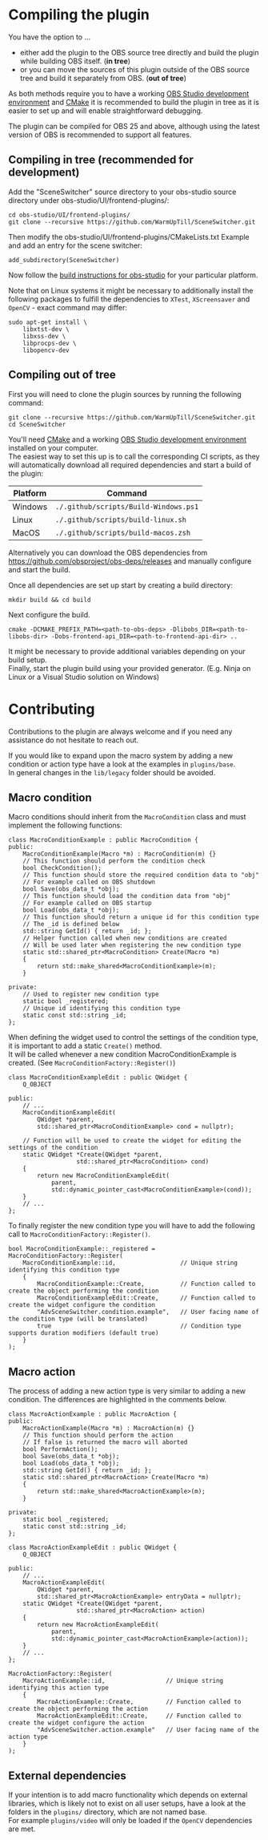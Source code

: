 # Compiling the plugin

You have the option to ...
- either add the plugin to the OBS source tree directly and build the plugin while building OBS itself. (**in tree**)
- or you can move the sources of this plugin outside of the OBS source tree and build it separately from OBS. (**out of tree**)

As both methods require you to have a working [OBS Studio development environment](https://obsproject.com/wiki/Building-OBS-Studio) and [CMake](https://cmake.org/download/) it is recommended to build the plugin in tree as it is easier to set up and will enable straightforward debugging.

The plugin can be compiled for OBS 25 and above, although using the latest version of OBS is recommended to support all features.

## Compiling in tree (recommended for development)
Add the "SceneSwitcher" source directory to your obs-studio source directory under obs-studio/UI/frontend-plugins/:
```
cd obs-studio/UI/frontend-plugins/
git clone --recursive https://github.com/WarmUpTill/SceneSwitcher.git
```

Then modify the obs-studio/UI/frontend-plugins/CMakeLists.txt Example and add an entry for the scene switcher:
```
add_subdirectory(SceneSwitcher)
```

Now follow the [build instructions for obs-studio](https://obsproject.com/wiki/Building-OBS-Studio) for your particular platform.

Note that on Linux systems it might be necessary to additionally install the following packages to fulfill the dependencies to `XTest`, `XScreensaver` and `OpenCV` - exact command may differ:
```
sudo apt-get install \
    libxtst-dev \
    libxss-dev \
    libprocps-dev \
    libopencv-dev
```


## Compiling out of tree

First you will need to clone the plugin sources by running the following command:
```
git clone --recursive https://github.com/WarmUpTill/SceneSwitcher.git
cd SceneSwitcher
```

You'll need [CMake](https://cmake.org/download/) and a working [OBS Studio development environment](https://obsproject.com/wiki/Building-OBS-Studio) installed on your computer.  
The easiest way to set this up is to call the corresponding CI scripts, as they will automatically download all required dependencies and start a build of the plugin:

| Platform      | Command |
| ----------- | ----------- |
| Windows      | `./.github/scripts/Build-Windows.ps1`      |
| Linux   | `./.github/scripts/build-linux.sh` |
| MacOS   |  `./.github/scripts/build-macos.zsh` |

Alternatively you can download the OBS dependencies from https://github.com/obsproject/obs-deps/releases and manually configure and start the build.

Once all dependencies are set up start by creating a build directory:
```
mkdir build && cd build
```
Next configure the build.
```
cmake -DCMAKE_PREFIX_PATH=<path-to-obs-deps> -Dlibobs_DIR=<path-to-libobs-dir> -Dobs-frontend-api_DIR=<path-to-frontend-api-dir> ..
```
It might be necessary to provide additional variables depending on your build setup.  
Finally, start the plugin build using your provided generator. (E.g. Ninja on Linux or a Visual Studio solution on Windows)

# Contributing

Contributions to the plugin are always welcome and if you need any assistance do not hesitate to reach out.

If you would like to expand upon the macro system by adding a new condition or action type have a look at the examples in `plugins/base`.  
In general changes in the `lib/legacy` folder should be avoided.  

## Macro condition
Macro conditions should inherit from the `MacroCondition` class and must implement the following functions:

```
class MacroConditionExample : public MacroCondition {
public:
    MacroConditionExample(Macro *m) : MacroCondition(m) {}
    // This function should perform the condition check
    bool CheckCondition();
    // This function should store the required condition data to "obj"
    // For example called on OBS shutdown
    bool Save(obs_data_t *obj);
    // This function should load the condition data from "obj"
    // For example called on OBS startup
    bool Load(obs_data_t *obj);
    // This function should return a unique id for this condition type
    // The _id is defined below
    std::string GetId() { return _id; };
    // Helper function called when new conditions are created
    // Will be used later when registering the new condition type
    static std::shared_ptr<MacroCondition> Create(Macro *m)
    {
        return std::make_shared<MacroConditionExample>(m);
    }

private:
    // Used to register new condition type
    static bool _registered;
    // Unique id identifying this condition type
    static const std::string _id;
};
```
When defining the widget used to control the settings of the condition type, it is important to add a static `Create()` method.  
It will be called whenever a new condition MacroConditionExample is created. (See `MacroConditionFactory::Register()`)  
```
class MacroConditionExampleEdit : public QWidget {
    Q_OBJECT

public:
    // ...
    MacroConditionExampleEdit(
        QWidget *parent,
        std::shared_ptr<MacroConditionExample> cond = nullptr);

    // Function will be used to create the widget for editing the settings of the condition
    static QWidget *Create(QWidget *parent,
                   std::shared_ptr<MacroCondition> cond)
    {
        return new MacroConditionExampleEdit(
            parent,
            std::dynamic_pointer_cast<MacroConditionExample>(cond));
    }
    // ...
};
```

To finally register the new condition type you will have to add the following call to `MacroConditionFactory::Register()`.

```
bool MacroConditionExample::_registered = MacroConditionFactory::Register(
    MacroConditionExample::id,                  // Unique string identifying this condition type
    {
        MacroConditionExample::Create,          // Function called to create the object performing the condition
        MacroConditionExampleEdit::Create,      // Function called to create the widget configure the condition
        "AdvSceneSwitcher.condition.example",   // User facing name of the condition type (will be translated)
        true                                    // Condition type supports duration modifiers (default true)
    }
);
```

## Macro action

The process of adding a new action type is very similar to adding a new condition.
The differences are highlighted in the comments below.

```
class MacroActionExample : public MacroAction {
public:
    MacroActionExample(Macro *m) : MacroAction(m) {}
    // This function should perform the action
    // If false is returned the macro will aborted
    bool PerformAction();
    bool Save(obs_data_t *obj);
    bool Load(obs_data_t *obj);
    std::string GetId() { return _id; };
    static std::shared_ptr<MacroAction> Create(Macro *m)
    {
        return std::make_shared<MacroActionExample>(m);
    }

private:
    static bool _registered;
    static const std::string _id;
};
```
```
class MacroActionExampleEdit : public QWidget {
	Q_OBJECT

public:
    // ...
	MacroActionExampleEdit(
		QWidget *parent,
		std::shared_ptr<MacroActionExample> entryData = nullptr);
	static QWidget *Create(QWidget *parent,
			       std::shared_ptr<MacroAction> action)
	{
		return new MacroActionExampleEdit(
			parent,
			std::dynamic_pointer_cast<MacroActionExample>(action));
	}
    // ...
};
```
```
MacroActionFactory::Register(
    MacroActionExample::id,                 // Unique string identifying this action type
    {
        MacroActionExample::Create,         // Function called to create the object performing the action
        MacroActionExampleEdit::Create,     // Function called to create the widget configure the action
        "AdvSceneSwitcher.action.example"   // User facing name of the action type
    }
);
```
## External dependencies
If your intention is to add macro functionality which depends on external libraries, which is likely not to exist on all user setups, have a look at the folders in the `plugins/` directory, which are not named base.  
For example `plugins/video` will only be loaded if the `OpenCV` dependencies are met.
